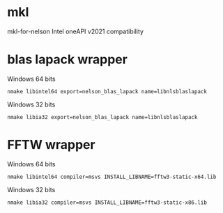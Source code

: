 # mkl
mkl-for-nelson
Intel oneAPI v2021 compatibility


# blas lapack wrapper

Windows 64 bits
```
nmake libintel64 export=nelson_blas_lapack name=libnlsblaslapack
```

Windows 32 bits
```
nmake libia32 export=nelson_blas_lapack name=libnlsblaslapack
```

# FFTW wrapper

Windows 64 bits
```
nmake libintel64 compiler=msvs INSTALL_LIBNAME=fftw3-static-x64.lib
```

Windows 32 bits
```
nmake libia32 compiler=msvs INSTALL_LIBNAME=fftw3-static-x86.lib
```